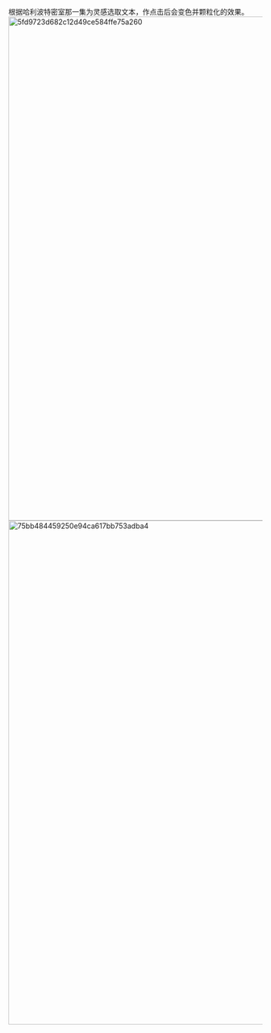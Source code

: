 根据哈利波特密室那一集为灵感选取文本，作点击后会变色并颗粒化的效果。
<img width="1000" alt="5fd9723d682c12d49ce584ffe75a260" src="https://user-images.githubusercontent.com/91371614/141067602-6baceca3-3df7-4ef3-bca2-307bbfb99a50.png">
<img width="1000" alt="75bb484459250e94ca617bb753adba4" src="https://user-images.githubusercontent.com/91371614/141067616-cd1a51a7-579e-4f54-a13f-9a1a695bd723.png">
